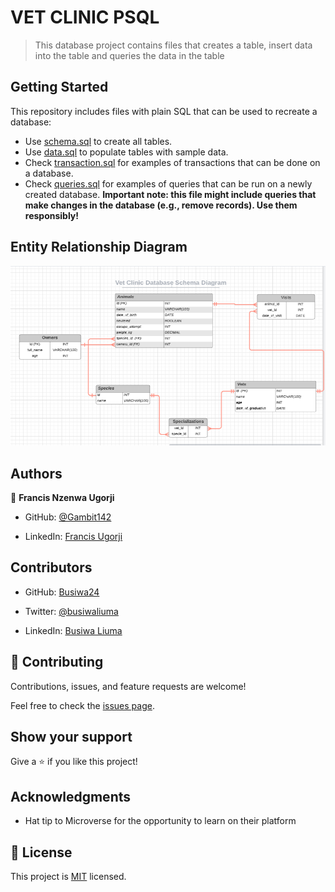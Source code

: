 # VET CLINIC PSQL

> This database project contains files that creates a table, insert data into the table and queries the data in the table


## Getting Started

This repository includes files with plain SQL that can be used to recreate a database:

- Use [schema.sql](./schema.sql) to create all tables.
- Use [data.sql](./data.sql) to populate tables with sample data.
- Check [transaction.sql](./transaction.sql) for examples of transactions that can be done on a database.
- Check [queries.sql](./queries.sql) for examples of queries that can be run on a newly created database. **Important note: this file might include queries that make changes in the database (e.g., remove records). Use them responsibly!**


## Entity Relationship Diagram

![Schema Diaagram](Schema-diagram.png)

## Authors

👤 **Francis Nzenwa Ugorji**

- GitHub: [@Gambit142](https://github.com/Gambit142)

- LinkedIn: [Francis Ugorji](https://www.linkedin.com/in/francis-ugorji/)

## Contributors

- GitHub: [Busiwa24](https://github.com/Busiwa24)

- Twitter: [@busiwaliuma](https://twitter.com/busiwaliuma)
- LinkedIn: [Busiwa Liuma](https://www.linkedin.com/in/busiwa-liuma-)


## 🤝 Contributing

Contributions, issues, and feature requests are welcome!

Feel free to check the [issues page](../../issues/).

## Show your support

Give a ⭐️ if you like this project!

## Acknowledgments

- Hat tip to Microverse for the opportunity to learn on their platform


## 📝 License

This project is [MIT](./MIT.md) licensed.
